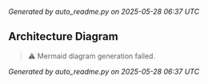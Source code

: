 

_Generated by auto_readme.py on 2025-05-28 06:37 UTC_

## Architecture Diagram

> ⚠️ Mermaid diagram generation failed.

_Generated by auto_readme.py on 2025-05-28 06:37 UTC_